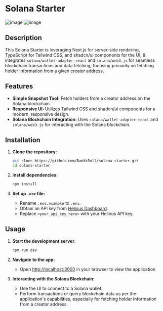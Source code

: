 # Solana Starter

![image](https://github.com/BankkRoll/solana-starter/assets/106103625/af316bf3-344e-492d-8f2a-ba6e36cf4730)
![image](https://github.com/BankkRoll/solana-starter/assets/106103625/c8183b62-f16c-43d7-bbca-d48c77c9228a)

## Description

This Solana Starter is leveraging Next.js for server-side rendering, TypeScript for Tailwind CSS, and shadcn/ui components for the UI, & integrates `solana/wallet-adapter-react` and `solana/web3.js` for seamless blockchain transactions and data fetching, focusing primarily on fetching holder information from a given creator address.

## Features

- **Simple Snapshot Tool:** Fetch holders from a creator address on the Solana blockchain.
- **Responsive UI:** Utilizes Tailwind CSS and shadcn/ui components for a modern, responsive design.
- **Solana Blockchain Integration:** Uses `solana/wallet-adapter-react` and `solana/web3.js` for interacting with the Solana blockchain.

## Installation

1. **Clone the repository:**

   ```bash
   git clone https://github.com/BankkRoll/solana-starter.git
   cd solana-starter
   ```

2. **Install dependencies:**

   ```bash
   npm install
   ```

3. **Set up `.env` file:**
   - Rename `.env.example` to `.env`.
   - Obtain an API key from [Helious Dashboard](https://dev.helius.xyz/dashboard/app).
   - Replace `<your_api_key_here>` with your Helious API key.

## Usage

1. **Start the development server:**

   ```bash
   npm run dev
   ```

2. **Navigate to the app:**

   - Open [http://localhost:3000](http://localhost:3000) in your browser to view the application.

3. **Interacting with the Solana Blockchain:**
   - Use the UI to connect to a Solana wallet.
   - Perform transactions or query blockchain data as per the application's capabilities, especially for fetching holder information from a creator address.
